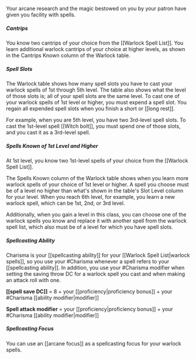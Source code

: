 Your arcane research and the magic bestowed on you by your patron have given you facility with spells.

##### Cantrips
You know two cantrips of your choice from the [[Warlock Spell List]]. You learn additional warlock cantrips of your choice at higher levels, as shown in the Cantrips Known column of the Warlock table.

##### Spell Slots
The Warlock table shows how many spell slots you have to cast your warlock spells of 1st through 5th level. The table also shows what the level of those slots is; all of your spell slots are the same level. To cast one of your warlock spells of 1st level or higher, you must expend a spell slot. You regain all expended spell slots when you finish a short or [[long rest]].

For example, when you are 5th level, you have two 3rd-level spell slots. To cast the 1st-level spell [[Witch bolt]], you must spend one of those slots, and you cast it as a 3rd-level spell.

##### Spells Known of 1st Level and Higher
At 1st level, you know two 1st-level spells of your choice from the [[Warlock Spell List]].

The Spells Known column of the Warlock table shows when you learn more warlock spells of your choice of 1st level or higher. A spell you choose must be of a level no higher than what's shown in the table's Slot Level column for your level. When you reach 6th level, for example, you learn a new warlock spell, which can be 1st, 2nd, or 3rd level.

Additionally, when you gain a level in this class, you can choose one of the warlock spells you know and replace it with another spell from the warlock spell list, which also must be of a level for which you have spell slots.

##### Spellcasting Ability
Charisma is your [[spellcasting ability]] for your [[Warlock Spell List|warlock spells]], so you use your #Charisma whenever a spell refers to your [[spellcasting ability]]. In addition, you use your #Charisma modifier when setting the saving throw DC for a warlock spell you cast and when making an attack roll with one.

**[[spell save DC]]** = 8 + your [[proficiency|proficiency bonus]] + your #Charisma [[ability modifier|modifier]]

**Spell attack modifier** = your [[proficiency|proficiency bonus]] + your #Charisma [[ability modifier|modifier]]

##### Spellcasting Focus
You can use an [[arcane focus]] as a spellcasting focus for your warlock spells.

